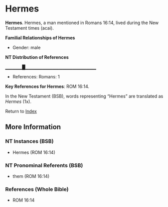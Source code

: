 # Hermes
**Hermes**. 
Hermes, a man mentioned in Romans 16:14, lived during the New Testament times (acai). 




**Familial Relationships of Hermes**


* Gender: male


**NT Distribution of References**

▁▁▁▁▁█▁▁▁▁▁▁▁▁▁▁▁▁▁▁▁▁▁▁▁▁▁
* References: Romans: 1



**Key References for Hermes**: 
ROM 16:14. 




In the New Testament (BSB), words representing “Hermes” are translated as 
*Hermes* (1x). 


Return to [Index](00-Index.md)

## More Information

### NT Instances (BSB)

* Hermes (ROM 16:14)



### NT Pronominal Referents (BSB)

* them (ROM 16:14)



### References (Whole Bible)

* ROM 16:14



